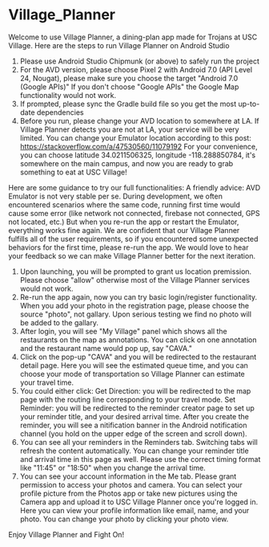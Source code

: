 # Village_Planner

Welcome to use Village Planner, a dining-plan app made for Trojans at USC Village.
Here are the steps to run Village Planner on Android Studio

1. Please use Android Studio Chipmunk (or above) to safely run the project
2. For the AVD version, please choose Pixel 2 with Android 7.0 (API Level 24, Nougat), please make sure you choose the target "Android 7.0 (Google APIs)" If you don't choose "Google APIs" the Google Map functionality would not work.
3. If prompted, please sync the Gradle build file so you get the most up-to-date dependencies
4. Before you run, please change your AVD location to somewhere at LA. If Village Planner detects you are not at LA, your service will be very limited. You can change your Emulator location according to this post: https://stackoverflow.com/a/47530560/11079192
For your convenience, you can choose latitude 34.0211506325, longitude -118.288850784, it's somewhere on the main campus, and now you are ready to grab something to eat at USC Village!

Here are some guidance to try our full functionalities:
A friendly advice: AVD Emulator is not very stable per se. During development, we often encountered scenarios where the same code, running first time would cause some error (like network not connected, firebase not connected, GPS not located, etc.) But when you re-run the app or restart the Emulator, everything works fine again. We are confident that our Village Planner fulfills all of the user requirements, so if you encountered some unexpected behaviors for the first time, please re-run the app. We would love to hear your feedback so we can make Village Planner better for the next iteration.

1. Upon launching, you will be prompted to grant us location premission. Please choose "allow" otherwise most of the Village Planner services would not work.
2. Re-run the app again, now you can try basic login/register functionality. When you add your photo in the registration page, please choose the source "photo", not gallary. Upon serious testing we find no photo will be added to the gallary.
3. After login, you will see "My Village" panel which shows all the restaurants on the map as annotations. You can click on one annotation and the restaurant name would pop up, say "CAVA."
4. Click on the pop-up "CAVA" and you will be redirected to the restaurant detail page. Here you will see the estimated queue time, and you can choose your mode of transportation so Village Planner can estimate your travel time.
5. You could either click: 
    Get Direction: you will be redirected to the map page with the routing line corresponding to your travel mode.
    Set Reminder: you will be redirected to the reminder creator page to set up your reminder title, and your desired arrival time. After you create the reminder, you will see a nitification banner in the Android notification channel (you hold on the upper edge of the screen and scroll down). 
6. You can see all your reminders in the Reminders tab. Switching tabs will refresh the content automatically. You can change your reminder title and arrival time in this page as well. Please use the correct timing format like "11:45" or "18:50" when you change the arrival time.
7. You can see your account information in the Me tab. Please grant permission to access your photos and camera. You can select your profile picture from the Photos app or take new pictures using the Camera app and upload it to USC Village Planner once you're logged in. Here you can view your profile information like email, name, and your photo. You can change your photo by clicking your photo view. 

Enjoy Village Planner and Fight On!
 
